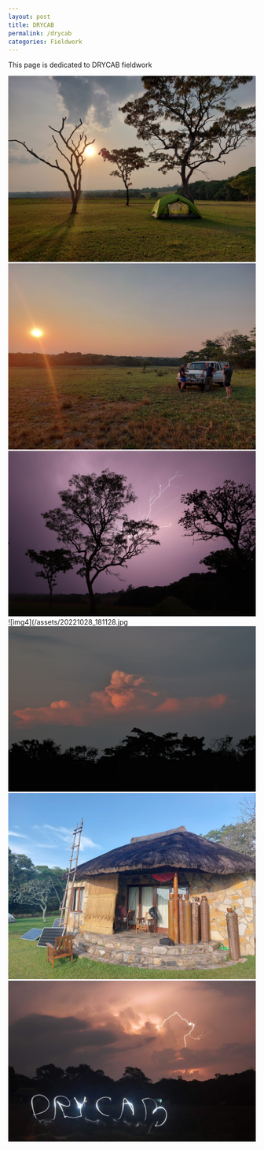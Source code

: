 ```yaml
---
layout: post
title: DRYCAB
permalink: /drycab
categories: Fieldwork
---
```


This page is dedicated to DRYCAB fieldwork


![img1](/assets/20220925_172228.jpg)
![img2](/assets/20221008_174707.jpg)
![img3](/assets/20221028232956_IMG_9406.JPG)
![img4](/assets/20221028_181128.jpg
![img5](/assets/20221103182154_IMG_9506-01.jpeg)
![img6](/assets/20221106_165904.jpg)
![img7](/assets/received_865233207813466.jpeg)
